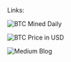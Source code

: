 Links:

![BTC Mined Daily](https://chart-studio.plotly.com/~zlysunshine2020/10)

![BTC Price in USD](https://chart-studio.plotly.com/~zlysunshine2020/6)

![Medium Blog](https://medium.com/@sunshineluyao/btc-price-in-usd-plotly-and-python-1eb6944a847f)
